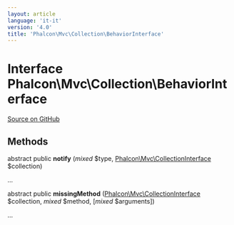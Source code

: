 ```yaml
---
layout: article
language: 'it-it'
version: '4.0'
title: 'Phalcon\Mvc\Collection\BehaviorInterface'
---
```


# Interface **Phalcon\Mvc\Collection\BehaviorInterface**

<a href="https://github.com/phalcon/cphalcon/tree/v4.0.0/phalcon/mvc/collection/behaviorinterface.zep" class="btn btn-default btn-sm">Source on GitHub</a>

## Methods

abstract public **notify** (*mixed* $type, [Phalcon\Mvc\CollectionInterface](api/Phalcon_Mvc_CollectionInterface) $collection)

...

abstract public **missingMethod** ([Phalcon\Mvc\CollectionInterface](api/Phalcon_Mvc_CollectionInterface) $collection, *mixed* $method, [*mixed* $arguments])

...
